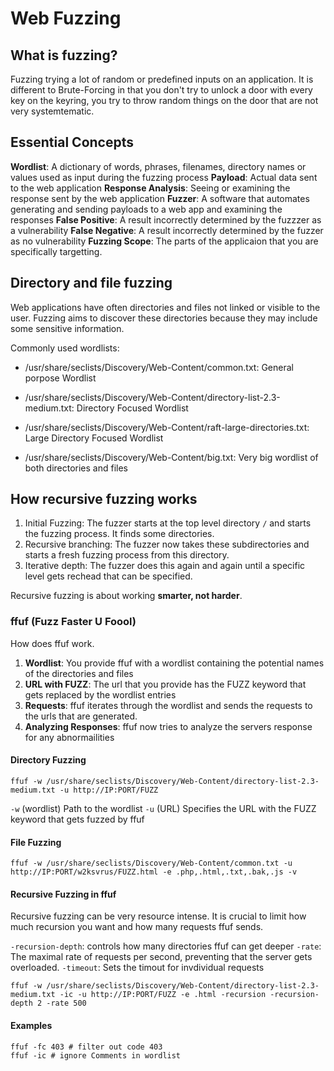 # Web Fuzzing
## What is fuzzing?

Fuzzing trying a lot of random or predefined inputs on an application.
It is different to Brute-Forcing in that you don't try to unlock a door with every key on the keyring,
you try to throw random things on the door that are not very systemtematic.

## Essential Concepts

**Wordlist**: A dictionary of words, phrases, filenames, directory names or values used as input during the fuzzing process
**Payload**: Actual data sent to the web application
**Response Analysis**: Seeing or examining the response sent by the web application
**Fuzzer**: A software that automates generating and sending payloads to a web app and examining the responses
**False Positive**: A result incorrectly determined by the fuzzzer as a vulnerability
**False Negative**: A result incorrectly determined by the fuzzer as no vulnerability
**Fuzzing Scope**: The parts of the applicaion that you are specifically targetting.

## Directory and file fuzzing

Web applications have often directories and files not linked or visible to the user. Fuzzing aims to discover these directories because they may include some sensitive information.

Commonly used wordlists:

- /usr/share/seclists/Discovery/Web-Content/common.txt: General porpose Wordlist

- /usr/share/seclists/Discovery/Web-Content/directory-list-2.3-medium.txt: Directory Focused Wordlist

- /usr/share/seclists/Discovery/Web-Content/raft-large-directories.txt: Large Directory Focused Wordlist

- /usr/share/seclists/Discovery/Web-Content/big.txt: Very big wordlist of both directories and files


## How recursive fuzzing works

1. Initial Fuzzing: The fuzzer starts at the top level directory `/` and starts the fuzzing process. It finds some directories.
2. Recursive branching: The fuzzer now takes these subdirectories and starts a fresh fuzzing process from this directory.
3. Iterative depth: The fuzzer does this again and again until a specific level gets rechead that can be specified.

Recursive fuzzing is about working **smarter, not harder**.


### ffuf (Fuzz Faster U Foool)

How does ffuf work.

1. **Wordlist**: You provide ffuf with a wordlist containing the potential names of the directories and files
2. **URL with FUZZ**: The url that you provide has the FUZZ keyword that gets replaced by the wordlist entries
3. **Requests**: ffuf iterates through the wordlist and sends the requests to the urls that are generated.
4. **Analyzing Responses**: ffuf now tries to analyze the servers response for any abnormailities

#### Directory Fuzzing

```shell
ffuf -w /usr/share/seclists/Discovery/Web-Content/directory-list-2.3-medium.txt -u http://IP:PORT/FUZZ
```

`-w` (wordlist) Path to the wordlist
`-u` (URL) Specifies the URL with the FUZZ keyword that gets fuzzed by ffuf

#### File Fuzzing

```shell
ffuf -w /usr/share/seclists/Discovery/Web-Content/common.txt -u http://IP:PORT/w2ksvrus/FUZZ.html -e .php,.html,.txt,.bak,.js -v 
```

#### Recursive Fuzzing in ffuf

Recursive fuzzing can be very resource intense. It is crucial to limit how much recursion you want and how many requests ffuf sends.

`-recursion-depth`: controls how many directories ffuf can get deeper
`-rate`: The maximal rate of requests per second, preventing that the server gets overloaded.
`-timeout`:  Sets the timout for invdividual requests

```
ffuf -w /usr/share/seclists/Discovery/Web-Content/directory-list-2.3-medium.txt -ic -u http://IP:PORT/FUZZ -e .html -recursion -recursion-depth 2 -rate 500
```

#### Examples
```shell
ffuf -fc 403 # filter out code 403
ffuf -ic # ignore Comments in wordlist
```

